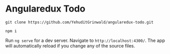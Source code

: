 # Angularedux Todo

`git clone https://github.com/YehuditGrinwald/angularedux-todo.git`  

`npm i`  

Run `ng serve` for a dev server. Navigate to `http://localhost:4300/`. The app will automatically reload if you change any of the source files.

 
